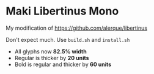 # Maki Libertinus Mono

My modification of https://github.com/alerque/libertinus

Don't expect much. Use `build.sh` and `install.sh`

-   All glyphs now **82.5% width**
-   Regular is thicker by **20 units**
-   Bold is regular and thicker by **60 units**
